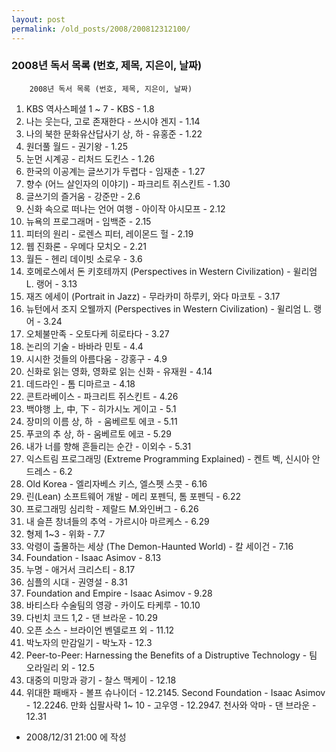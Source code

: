 ```yaml
---
layout: post
permalink: /old_posts/2008/200812312100/
---
```


### 2008년 독서 목록 (번호, 제목, 지은이, 날짜)

		2008년 독서 목록 (번호, 제목, 지은이, 날짜)

1. KBS 역사스페셜 1 ~ 7 - KBS - 1.8
2. 나는 웃는다, 고로 존재한다 - 쓰시야 겐지 - 1.14
3. 나의 북한 문화유산답사기 상, 하 - 유홍준 - 1.22
4. 원더풀 월드 - 권기왕 - 1.25
5. 눈먼 시계공 - 리처드 도킨스 - 1.26
6. 한국의 이공계는 글쓰기가 두렵다 - 임재춘 - 1.27
7. 향수 (어느 살인자의 이야기) - 파크리트 쥐스킨트 - 1.30
8. 글쓰기의 즐거움 - 강준만 - 2.6
9. 신화 속으로 떠나는 언어 여행 - 아이작 아시모프 - 2.12
10. 뉴욕의 프로그래머 - 임백준 - 2.15
11. 피터의 원리 - 로렌스 피터, 레이몬드 헐 - 2.19
12. 웹 진화론 - 우메다 모치오 - 2.21
13. 월든 - 헨리 데이빗 소로우 - 3.6
14. 호메로스에서 돈 키호테까지 (Perspectives in Western Civilization) - 윌리엄 L. 랭어 - 3.13
15. 재즈 에세이 (Portrait in Jazz) - 무라카미 하루키, 와다 마코토 - 3.17
16. 뉴턴에서 조지 오웰까지 (Perspectives in Western Civilization) - 윌리엄 L. 랭어 - 3.24
17. 오체불만족 - 오토다케 히로타다 - 3.27
18. 논리의 기술 - 바바라 민토 - 4.4
19. 시시한 것들의 아름다움 - 강홍구 - 4.9
20. 신화로 읽는 영화, 영화로 읽는 신화 - 유재원 - 4.14
21. 데드라인 - 톰 디마르코 - 4.18
22. 콘트라베이스 - 파크리트 쥐스킨트 - 4.26
23. 백야행 上, 中, 下 - 히가시노 게이고 - 5.1
24. 장미의 이름 상, 하  - 움베르토 에코 - 5.11
25. 푸코의 추 상, 하 - 움베르토 에코 - 5.29
26. 내가 너를 향해 흔들리는 순간 - 이외수 - 5.31
27. 익스트림 프로그래밍 (Extreme Programming Explained) - 켄트 벡, 신시아 안드레스 - 6.2
28. Old Korea - 엘리자베스 키스, 엘스펫 스콧 - 6.16
29. 린(Lean) 소프트웨어 개발 - 메리 포펜딕, 톰 포펜딕 - 6.22
30. 프로그래밍 심리학 - 제랄드 M.와인버그 - 6.26
31. 내 슬픈 창녀들의 추억 - 가르시아 마르케스 - 6.29
32. 형제 1~3 - 위화 - 7.7
33. 악령이 출몰하는 세상 (The Demon-Haunted World) - 칼 세이건 - 7.16
34. Foundation - Isaac Asimov - 8.13
35. 누명 - 애거서 크리스티 - 8.17
36. 심플의 시대 - 권영설 - 8.31
37. Foundation and Empire - Isaac Asimov - 9.28
38. 바티스타 수술팀의 영광 - 카이도 타케루 - 10.10
39. 다빈치 코드 1,2 - 댄 브라운 - 10.29
40. 오픈 소스 - 브라이언 벤델로프 외 - 11.12
41. 박노자의 만감일기 - 박노자 - 12.3
42. Peer-to-Peer: Harnessing the Benefits of a Distruptive Technology - 팀 오라일리 외 - 12.5
43. 대중의 미망과 광기 - 찰스 맥케이 - 12.18
44. 위대한 패배자 - 볼프 슈나이더 - 12.2145. Second Foundation - Isaac Asimov - 12.2246. 만화 십팔사략 1~ 10 - 고우영 - 12.2947. 천사와 악마 - 댄 브라운 - 12.31



- 2008/12/31 21:00 에 작성